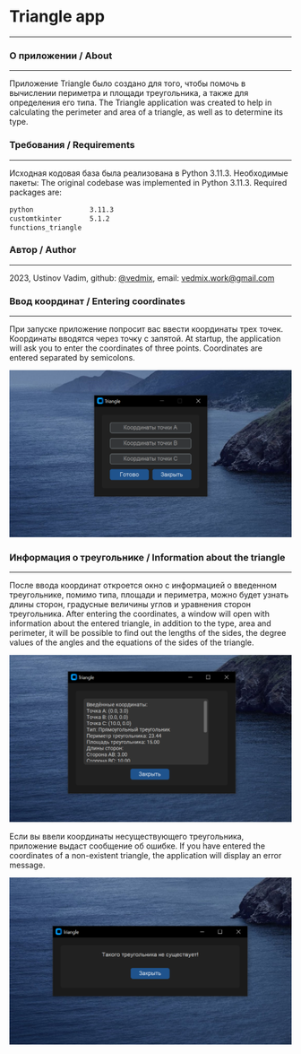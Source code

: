 # Triangle app
---
### О приложении / About
---
Приложение Triangle было создано для того, чтобы помочь в вычислении периметра и площади треугольника, а также для определения его типа. The Triangle application was created to help in calculating the perimeter and area of a triangle, as well as to determine its type.
### Требования / Requirements
---
Исходная кодовая база была реализована в Python 3.11.3. Необходимые пакеты: The original codebase was implemented in Python 3.11.3. Required packages are:
```
python              3.11.3
customtkinter       5.1.2
functions_triangle
```
### Автор / Author
---
2023, Ustinov Vadim, github: [@vedmix](https://github.com/Vedmix), email: [vedmix.work@gmail.com](vedmix.work@gmail.com)
### Ввод координат / Entering coordinates
---
При запуске приложение попросит вас ввести координаты трех точек. Координаты вводятся через точку с запятой. At startup, the application will ask you to enter the coordinates of three points. Coordinates are entered separated by semicolons.

![](https://github.com/Vedmix/triangle_app/blob/main/images/1.png)

### Информация о треугольнике / Information about the triangle
---
После ввода координат откроется окно с информацией о введенном треугольнике, помимо типа, площади и периметра, можно будет узнать длины сторон, градусные величины углов и уравнения сторон треугольника. After entering the coordinates, a window will open with information about the entered triangle, in addition to the type, area and perimeter, it will be possible to find out the lengths of the sides, the degree values of the angles and the equations of the sides of the triangle.

![](https://github.com/Vedmix/triangle_app/blob/main/images/2.PNG)

Если вы ввели координаты несуществующего треугольника, приложение выдаст сообщение об ошибке. If you have entered the coordinates of a non-existent triangle, the application will display an error message.

![](https://github.com/Vedmix/triangle_app/blob/main/images/3.PNG)

